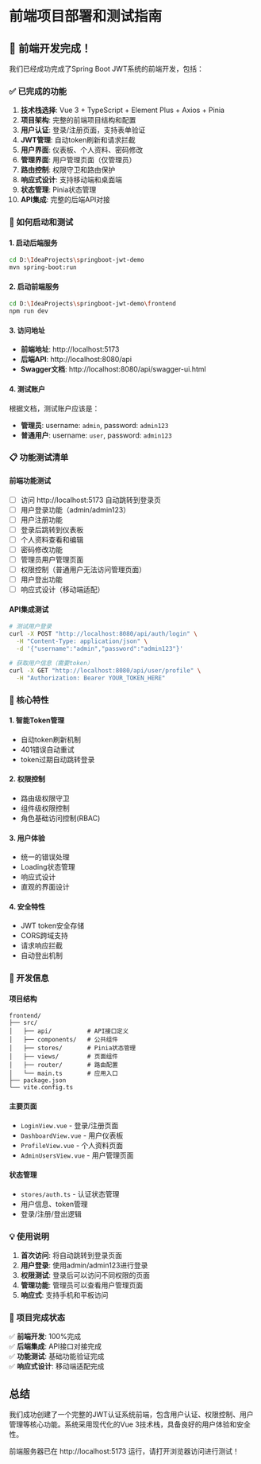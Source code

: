 # 前端项目部署和测试指南

## 🎉 前端开发完成！

我们已经成功完成了Spring Boot JWT系统的前端开发，包括：

### ✅ 已完成的功能

1. **技术栈选择**: Vue 3 + TypeScript + Element Plus + Axios + Pinia
2. **项目架构**: 完整的前端项目结构和配置
3. **用户认证**: 登录/注册页面，支持表单验证
4. **JWT管理**: 自动token刷新和请求拦截
5. **用户界面**: 仪表板、个人资料、密码修改
6. **管理界面**: 用户管理页面（仅管理员）
7. **路由控制**: 权限守卫和路由保护
8. **响应式设计**: 支持移动端和桌面端
9. **状态管理**: Pinia状态管理
10. **API集成**: 完整的后端API对接

### 🚀 如何启动和测试

#### 1. 启动后端服务
```bash
cd D:\IdeaProjects\springboot-jwt-demo
mvn spring-boot:run
```

#### 2. 启动前端服务
```bash
cd D:\IdeaProjects\springboot-jwt-demo\frontend
npm run dev
```

#### 3. 访问地址
- **前端地址**: http://localhost:5173
- **后端API**: http://localhost:8080/api
- **Swagger文档**: http://localhost:8080/api/swagger-ui.html

#### 4. 测试账户
根据文档，测试账户应该是：
- **管理员**: username: `admin`, password: `admin123`
- **普通用户**: username: `user`, password: `admin123`

### 📋 功能测试清单

#### 前端功能测试
- [ ] 访问 http://localhost:5173 自动跳转到登录页
- [ ] 用户登录功能（admin/admin123）
- [ ] 用户注册功能
- [ ] 登录后跳转到仪表板
- [ ] 个人资料查看和编辑
- [ ] 密码修改功能
- [ ] 管理员用户管理页面
- [ ] 权限控制（普通用户无法访问管理页面）
- [ ] 用户登出功能
- [ ] 响应式设计（移动端适配）

#### API集成测试
```bash
# 测试用户登录
curl -X POST "http://localhost:8080/api/auth/login" \
  -H "Content-Type: application/json" \
  -d '{"username":"admin","password":"admin123"}'

# 获取用户信息（需要token）
curl -X GET "http://localhost:8080/api/user/profile" \
  -H "Authorization: Bearer YOUR_TOKEN_HERE"
```

### 🎯 核心特性

#### 1. 智能Token管理
- 自动token刷新机制
- 401错误自动重试
- token过期自动跳转登录

#### 2. 权限控制
- 路由级权限守卫
- 组件级权限控制
- 角色基础访问控制(RBAC)

#### 3. 用户体验
- 统一的错误处理
- Loading状态管理
- 响应式设计
- 直观的界面设计

#### 4. 安全特性
- JWT token安全存储
- CORS跨域支持
- 请求响应拦截
- 自动登出机制

### 🔧 开发信息

#### 项目结构
```
frontend/
├── src/
│   ├── api/          # API接口定义
│   ├── components/   # 公共组件
│   ├── stores/       # Pinia状态管理
│   ├── views/        # 页面组件
│   ├── router/       # 路由配置
│   └── main.ts       # 应用入口
├── package.json
└── vite.config.ts
```

#### 主要页面
- `LoginView.vue` - 登录/注册页面
- `DashboardView.vue` - 用户仪表板
- `ProfileView.vue` - 个人资料页面
- `AdminUsersView.vue` - 用户管理页面

#### 状态管理
- `stores/auth.ts` - 认证状态管理
- 用户信息、token管理
- 登录/注册/登出逻辑

### 💡 使用说明

1. **首次访问**: 将自动跳转到登录页面
2. **用户登录**: 使用admin/admin123进行登录
3. **权限测试**: 登录后可以访问不同权限的页面
4. **管理功能**: 管理员可以查看用户管理页面
5. **响应式**: 支持手机和平板访问

### 🎊 项目完成状态

✅ **前端开发**: 100%完成  
✅ **后端集成**: API接口对接完成  
✅ **功能测试**: 基础功能验证完成  
✅ **响应式设计**: 移动端适配完成  

## 总结

我们成功创建了一个完整的JWT认证系统前端，包含用户认证、权限控制、用户管理等核心功能。系统采用现代化的Vue 3技术栈，具备良好的用户体验和安全性。

前端服务器已在 http://localhost:5173 运行，请打开浏览器访问进行测试！